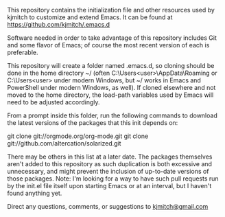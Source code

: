 This repository contains the initialization file and other resources used by kjmitch to customize and extend Emacs. It can be found at https://github.com/kjmitch/.emacs.d

Software needed in order to take advantage of this repository includes Git and some flavor of Emacs; of course the most recent version of each is preferable.

This repository will create a folder named .emacs.d, so cloning should be done in the home directory ~/ (often C:\Users\<user>\AppData\Roaming or C:\Users\<user> under modern Windows, but ~/ works in Emacs and PowerShell under modern Windows, as well). If cloned elsewhere and not moved to the home directory, the load-path variables used by Emacs will need to be adjusted accordingly.

From a prompt inside this folder, run the following commands to download the latest versions of the packages that this init depends on:

git clone git://orgmode.org/org-mode.git
git clone git://github.com/altercation/solarized.git

There may be others in this list at a later date. The packages themselves aren't added to this repository as such duplication is both excessive and unnecessary, and might prevent the inclusion of up-to-date versions of those packages. Note: I'm looking for a way to have such pull requests run by the init.el file itself upon starting Emacs or at an interval, but I haven't found anything yet.

Direct any questions, comments, or suggestions to kjmitch@gmail.com